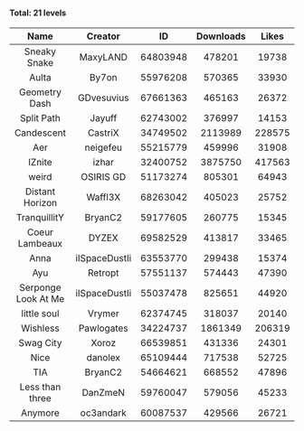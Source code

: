 #### Total: 21 levels

| Name | Creator | ID | Downloads | Likes |
|:---:|:---:|:---:|:---:|:---:|
| Sneaky Snake | MaxyLAND | 64803948 | 478201 | 19738
| Aulta | By7on | 55976208 | 570365 | 33930
| Geometry Dash | GDvesuvius | 67661363 | 465163 | 26372
| Split Path | Jayuff | 62743002 | 376997 | 14153
| Candescent | CastriX | 34749502 | 2113989 | 228575
| Aer | neigefeu | 55215779 | 459996 | 31908
| IZnite | izhar | 32400752 | 3875750 | 417563
| weird | OSIRIS GD | 51173274 | 805301 | 64943
| Distant Horizon | Waffl3X | 68263042 | 405023 | 25752
| TranquillitY | BryanC2 | 59177605 | 260775 | 15345
| Coeur Lambeaux | DYZEX | 69582529 | 413817 | 33465
| Anna | iISpaceDustIi | 63553770 | 299438 | 15374
| Ayu | Retropt | 57551137 | 574443 | 47390
| Serponge Look At Me | iISpaceDustIi | 55037478 | 825651 | 44920
| little soul | Vrymer | 62374745 | 318037 | 20140
| Wishless | Pawlogates | 34224737 | 1861349 | 206319
| Swag City | Xoroz | 66539851 | 431336 | 24301
| Nice | danolex | 65109444 | 717538 | 52725
|  TIA | BryanC2 | 54664621 | 668552 | 47896
| Less than three | DanZmeN | 59760047 | 579056 | 45233
| Anymore | oc3andark | 60087537 | 429566 | 26721
